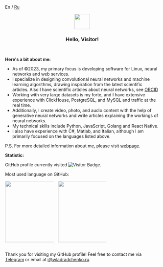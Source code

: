 <a>En</a> / <a href="https://github.com/wladradchenko/wladradchenko/blob/main/README_ru.md">Ru</a>

<p align="center">
  <img src="https://media.giphy.com/media/QNhoTVTSLmZIqwkgJU/giphy.gif" width="50px" height="50px">
</p>
<h3 align="center">Hello, Visitor!</h3>
<br>

__Here's a bit about me:__

- As of ©2023, my primary focus is developing software for Linux, neural networks and web services. 
- I specialize in designing convolutional neural networks and machine learning algorithms, drawing inspiration from the latest scientific articles. Also I have scientific articles about neural networks, see [ORCID](https://orcid.org/0000-0001-5953-9789)
- Working with very large datasets is my forte, and I have extensive experience with ClickHouse, PostgreSQL, and MySQL and traffic at the real time. 
- Additionally, I create video, photo, and audio content with the help of generative neural networks and write articles explaining the workings of neural networks.
- My technical skills include Python, JavaScript, Golang and React Native.
- I also have experience with C#, Matlab, and Italian, although I am primarily focused on the languages listed above.

P.S. For more detailed information about me, please visit <a href="https://wladradchenko.ru/?en">webpage</a>.

__Statistic:__

GitHub profile currently visited <img src="https://komarev.com/ghpvc/?username=wladradchenko&label=Profile%20views&color=blue&style=flat" alt="Visitor Badge" />.

Most used language on GitHub:

<div align="center" style="columns:3;">
  <img height="200" src="https://github-readme-stats.vercel.app/api/top-langs/?username=wladradchenko&layout=compact&theme=transparent&langs_count=10&hide_border=true&hide=jupyter%20notebook" />
  <img width="60" />
  <img height="200" src="https://github-readme-stats.vercel.app/api?username=wladradchenko&show_icons=true&theme=transparent&hide_border=true" />
</div>

<br>
<p>Thank you for visiting my GitHub profile! Feel free to contact me via <a href="https://t.me/@wladradchenko">Telegram</a> or email at <a href="mailto:i@wladradchenko.ru">i@wladradchenko.ru</a>.</p>


<!--
**wladradchenko/wladradchenko** is a ✨ _special_ ✨ repository because its `README.md` (this file) appears on your GitHub profile.

Here are some ideas to get you started:

- 🔭 I’m currently working on ...
- 🌱 I’m currently learning ...
- 👯 I’m looking to collaborate on ...
- 🤔 I’m looking for help with ...
- 💬 Ask me about ...
- 📫 How to reach me: ...
- 😄 Pronouns: ...
- ⚡ Fun fact: ...
-->

